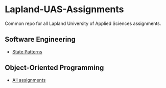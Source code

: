# Lapland-UAS-Assignments
Common repo for all Lapland University of Applied Sciences assignments.

## Software Engineering
- [State Patterns](https://github.com/japsuu/Lapland-UAS-Assignments/tree/master/Software%20Engineering/Unity%202D/Assets/StatePattern)

## Object-Oriented Programming
- [All assignments](https://github.com/japsuu/Lapland-UAS-Assignments/tree/master/Object%20Oriented%20Programming)
